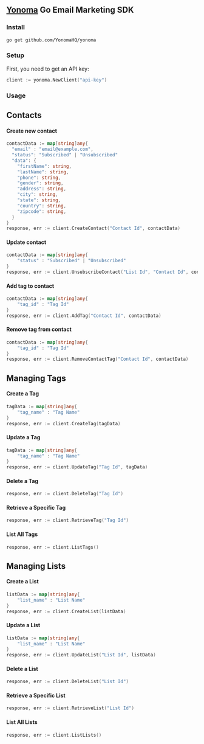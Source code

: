 ## [Yonoma](https://yonoma.io/) Go Email Marketing SDK
### Install
```bash
go get github.com/YonomaHQ/yonoma
```
### Setup
First, you need to get an API key:
```go
client := yonoma.NewClient("api-key") 
```
### Usage
## Contacts
#### Create new contact
```go
contactData := map[string]any{
  "email" : "email@example.com",
  "status": "Subscribed" | "Unsubscribed"
  "data": {
    "firstName": string,
    "lastName": string,
    "phone": string,
    "gender": string,
    "address": string,
    "city": string,
    "state": string,
    "country": string,
    "zipcode": string,
  }
}
response, err := client.CreateContact("Contact Id", contactData) 
```
#### Update contact
```go
contactData := map[string]any{
    "status" : "Subscribed" | "Unsubscribed"
}
response, err := client.UnsubscribeContact("List Id", "Contact Id", contactData)
```
#### Add tag to contact
```go
contactData := map[string]any{
    "tag_id" : "Tag Id"
}
response, err := client.AddTag("Contact Id", contactData)
```
#### Remove tag from contact
```go
contactData := map[string]any{
    "tag_id" : "Tag Id"
}
response, err := client.RemoveContactTag("Contact Id", contactData)

```
## Managing Tags
#### Create a Tag
```go
tagData := map[string]any{
    "tag_name" : "Tag Name"
}
response, err := client.CreateTag(tagData)
```
#### Update a Tag
```go
tagData := map[string]any{
    "tag_name" : "Tag Name"
}
response, err := client.UpdateTag("Tag Id", tagData)
```
#### Delete a Tag
```go
response, err := client.DeleteTag("Tag Id")
```
#### Retrieve a Specific Tag
```go
response, err := client.RetrieveTag("Tag Id")
```
#### List All Tags
```go
response, err := client.ListTags()
```
## Managing Lists
#### Create a List
```go
listData := map[string]any{
    "list_name" : "List Name"
}
response, err := client.CreateList(listData)

```
#### Update a List
```go
listData := map[string]any{
    "list_name" : "List Name"
}
response, err := client.UpdateList("List Id", listData)
```
#### Delete a List
```go
response, err := client.DeleteList("List Id")
```
#### Retrieve a Specific List
```go
response, err := client.RetrieveList("List Id")
```
#### List All Lists
```go
response, err := client.ListLists()
```


